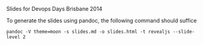 Slides for Devops Days Brisbane 2014

To generate the slides using pandoc, the following command should suffice
```
pandoc -V theme=moon -s slides.md -o slides.html -t revealjs --slide-level 2
```
